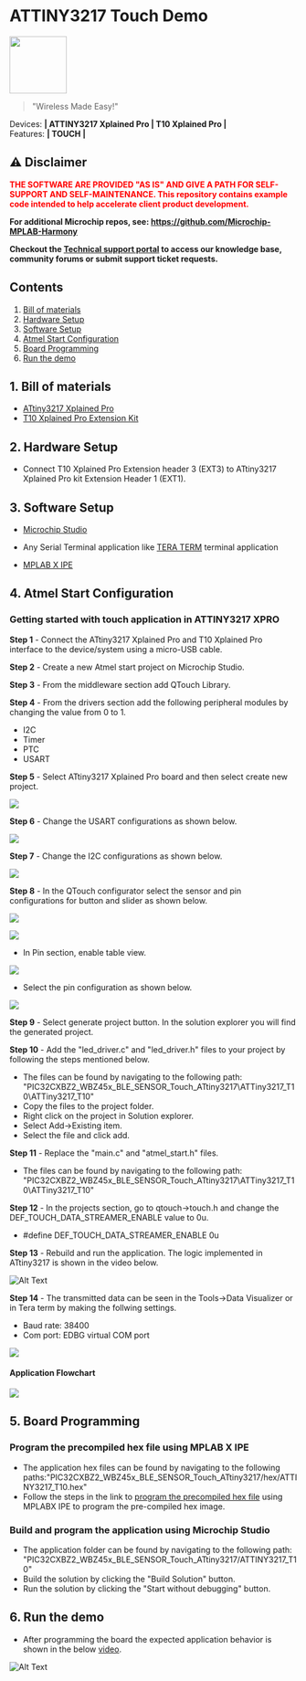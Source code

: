 # ATTINY3217 Touch Demo

<img src="docs/IoT-Made-Easy-Logo.png" width=100>


> "Wireless Made Easy!"

Devices: **| ATTINY3217 Xplained Pro | T10 Xplained Pro |**<br>
Features: **| TOUCH |**


## ⚠ Disclaimer

<p><span style="color:red"><b>
THE SOFTWARE ARE PROVIDED "AS IS" AND GIVE A PATH FOR SELF-SUPPORT AND SELF-MAINTENANCE. This repository contains example code intended to help accelerate client product development. </br>

For additional Microchip repos, see: <a href="https://github.com/Microchip-MPLAB-Harmony" target="_blank">https://github.com/Microchip-MPLAB-Harmony</a>

Checkout the <a href="https://microchipsupport.force.com/s/" target="_blank">Technical support portal</a> to access our knowledge base, community forums or submit support ticket requests.
</span></p></b>

## Contents

1. [Bill of materials](#step1)
1. [Hardware Setup](#step2)
1. [Software Setup](#step3)
1. [Atmel Start Configuration](#step4)
1. [Board Programming](#step5)
1. [Run the demo](#step6)

## 1. Bill of materials<a name="step1">

- [ATtiny3217 Xplained Pro](https://www.microchip.com/en-us/development-tool/ATTINY3217-XPRO)
- [T10 Xplained Pro Extension Kit](https://www.microchip.com/en-us/development-tool/AC47H23A)

## 2. Hardware Setup<a name="step2">

- Connect T10 Xplained Pro Extension header 3 (EXT3) to ATtiny3217 Xplained Pro kit Extension Header 1 (EXT1).

## 3. Software Setup<a name="step3">

- [Microchip Studio](https://www.microchip.com/en-us/tools-resources/develop/microchip-studio#Downloads)

- Any Serial Terminal application like [TERA TERM](https://download.cnet.com/Tera-Term/3000-2094_4-75766675.html) terminal application

- [MPLAB X IPE](https://microchipdeveloper.com/ipe:installation)

## 4. Atmel Start Configuration<a name="step4">

### Getting started with touch application in ATTINY3217 XPRO

**Step 1** - Connect the ATtiny3217 Xplained Pro and T10 Xplained Pro interface to the device/system using a micro-USB cable.

**Step 2** - Create a new Atmel start project on Microchip Studio.

**Step 3** - From the middleware section add QTouch Library.

**Step 4** - From the drivers section add the following peripheral modules by changing the value from 0 to 1.

- I2C
- Timer
- PTC
- USART

**Step 5** - Select ATtiny3217 Xplained Pro board and then select create new project.

![](docs/1_Atmel_start_selection.PNG)

**Step 6** - Change the USART configurations as shown below.

![](docs/2_Atmel_start_USART_configurations.PNG)

**Step 7** - Change the I2C configurations as shown below.

![](docs/3_Atmel_start_I2C_configuration.PNG)

**Step 8** - In the QTouch configurator select the sensor and pin configurations for button and slider as shown below.

![](docs/3_Atmel_start_SensorButton_configurations.png)

![](docs/4_Atmel_start_SensorSlider_configurations.png)

- In Pin section, enable table view.

![](docs/Table_view.png)

- Select the pin configuration as shown below.

![](docs/5_Atmel_start_Pin_configurations.PNG)

**Step 9** - Select generate project button. In the solution explorer you will find the generated project.

**Step 10** - Add the "led_driver.c" and "led_driver.h" files to your project by following the steps mentioned below. 

- The files can be found by navigating to the following path: "PIC32CXBZ2_WBZ45x_BLE_SENSOR_Touch_ATtiny3217\ATTiny3217_T10\ATTiny3217_T10"
- Copy the files to the project folder.
- Right click on the project in Solution explorer.
- Select Add->Existing item.
- Select the file and click add.

**Step 11** - Replace the "main.c" and "atmel_start.h" files.

- The files can be found by navigating to the following path: "PIC32CXBZ2_WBZ45x_BLE_SENSOR_Touch_ATtiny3217\ATTiny3217_T10\ATTiny3217_T10"

**Step 12** - In the projects section, go to qtouch->touch.h and change the DEF_TOUCH_DATA_STREAMER_ENABLE value to 0u.

- #define DEF_TOUCH_DATA_STREAMER_ENABLE 0u

**Step 13** - Rebuild and run the application. The logic implemented in ATtiny3217 is shown in the video below.

![Alt Text](docs/Touch_logic_animation.gif)

**Step 14** - The transmitted data can be seen in the Tools->Data Visualizer or in Tera term by making the follwing settings.

- Baud rate: 38400
- Com port: EDBG virtual COM port

![](docs/5_3217_teraterm.PNG)

#### Application Flowchart

![](docs/Application_flowchart.png)

## 5. Board Programming<a name="step5">

### Program the precompiled hex file using MPLAB X IPE

- The application hex files can be found by navigating to the following paths:"PIC32CXBZ2_WBZ45x_BLE_SENSOR_Touch_ATtiny3217/hex/ATTINY3217_T10.hex"
- Follow the steps in the link to [program the precompiled hex file](https://microchipdeveloper.com/ipe:programming-device) using MPLABX IPE to program the pre-compiled hex image. 

### Build and program the application using Microchip Studio

- The application folder can be found by navigating to the following path: "PIC32CXBZ2_WBZ45x_BLE_SENSOR_Touch_ATtiny3217/ATTINY3217_T10"
- Build the solution by clicking the "Build Solution" button.
- Run the solution by clicking the "Start without debugging" button.

## 6. Run the demo<a name="step6">

- After programming the board the expected application behavior is shown in the below [video](https://github.com/MicrochipTech/PIC32CXBZ2_WBZ45x_BLE_SENSOR_Touch_ATtiny3217/blob/main/ATTiny3217_T10/docs/ATTINY3217_T10.gif).

![Alt Text](docs/ATTINY3217_T10.gif)